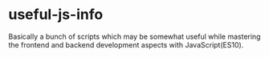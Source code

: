# useful-js-info
Basically a bunch of scripts which may be somewhat useful while mastering the frontend and backend development aspects with JavaScript(ES10).